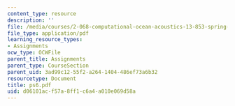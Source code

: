 ```yaml
---
content_type: resource
description: ''
file: /media/courses/2-068-computational-ocean-acoustics-13-853-spring-2003/d06101acf57a8ff1c6a4a010e069d58a_ps6.pdf
file_type: application/pdf
learning_resource_types:
- Assignments
ocw_type: OCWFile
parent_title: Assignments
parent_type: CourseSection
parent_uid: 3ad99c12-55f2-a264-1404-486ef73a6b32
resourcetype: Document
title: ps6.pdf
uid: d06101ac-f57a-8ff1-c6a4-a010e069d58a
---
```

